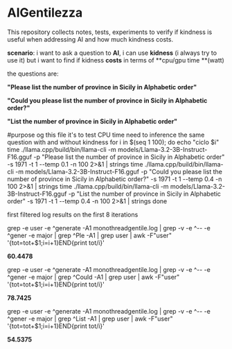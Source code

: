# AIGentilezza
This repository collects notes, tests, experiments to verify if kindness is useful when addressing AI and how much kindness costs.


**scenario**:
   i want to ask a question to **AI**, i can use **kidness** (i always try to use it) but i want to find if kidness **costs** in terms of **cpu/gpu time **(watt)

the questions are:

**"Please list the number of province in Sicily in Alphabetic order"**

**"Could you please list the number of province in Sicily in Alphabetic order?"**
 
 **"List the number of province in Sicily in Alphabetic order"**
   

#purpose og this file it's to test CPU time need to inference  the same question with and without kindness
for i in $(seq 1 100); do
        echo "ciclo $i"
        time ./llama.cpp/build/bin/llama-cli -m models/Llama-3.2-3B-Instruct-F16.gguf  -p "Please list the number of province in Sicily in Alphabetic order" -s 1971 -t 1  --temp 0.1 -n 100  2>&1  |  strings
        time ./llama.cpp/build/bin/llama-cli -m models/Llama-3.2-3B-Instruct-F16.gguf  -p "Could you please list the number of province in Sicily in Alphabetic order?" -s 1971 -t 1 --temp 0.4  -n 100  2>&1    | strings
        time ./llama.cpp/build/bin/llama-cli -m models/Llama-3.2-3B-Instruct-F16.gguf  -p "List the number of province in Sicily in Alphabetic order" -s 1971 -t 1 --temp 0.4 -n 100  2>&1 |  strings
done


first filtered log results on the first 8 iterations 

 grep -e user -e ^generate -A1 monothreadgentile.log  | grep -v -e ^-- -e ^gener -e major  | grep ^Ple -A1 | grep user | awk -F"user" '{tot=tot+$1;i=i+1}END{print tot/i}'

**60.4478**

 grep -e user -e ^generate -A1 monothreadgentile.log  | grep -v -e ^-- -e ^gener -e major  | grep ^Could -A1 | grep user | awk -F"user" '{tot=tot+$1;i=i+1}END{print tot/i}'

**78.7425**

 grep -e user -e ^generate -A1 monothreadgentile.log  | grep -v -e ^-- -e ^gener -e major  | grep ^List -A1 | grep user | awk -F"user" '{tot=tot+$1;i=i+1}END{print tot/i}'

**54.5375**

 
